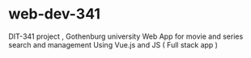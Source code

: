 # web-dev-341
DIT-341 project , Gothenburg university Web App for movie and series search and management
Using Vue.js and JS ( Full stack app )
